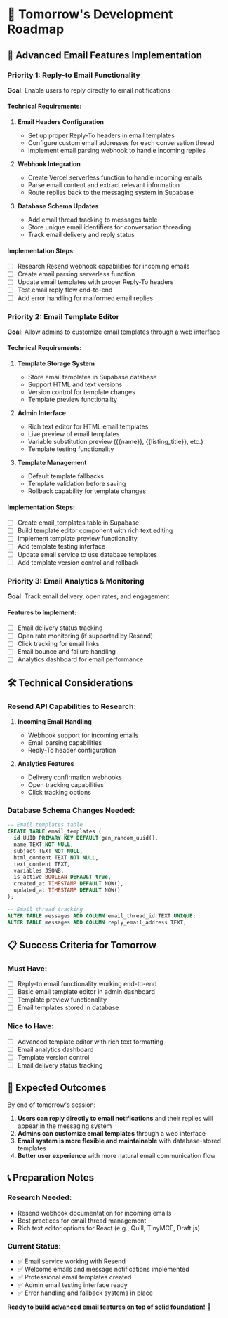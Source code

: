 # 🚀 Tomorrow's Development Roadmap

## 📧 Advanced Email Features Implementation

### **Priority 1: Reply-to Email Functionality**
**Goal**: Enable users to reply directly to email notifications

#### **Technical Requirements:**
1. **Email Headers Configuration**
   - Set up proper Reply-To headers in email templates
   - Configure custom email addresses for each conversation thread
   - Implement email parsing webhook to handle incoming replies

2. **Webhook Integration**
   - Create Vercel serverless function to handle incoming emails
   - Parse email content and extract relevant information
   - Route replies back to the messaging system in Supabase

3. **Database Schema Updates**
   - Add email thread tracking to messages table
   - Store unique email identifiers for conversation threading
   - Track email delivery and reply status

#### **Implementation Steps:**
- [ ] Research Resend webhook capabilities for incoming emails
- [ ] Create email parsing serverless function
- [ ] Update email templates with proper Reply-To headers
- [ ] Test email reply flow end-to-end
- [ ] Add error handling for malformed email replies

### **Priority 2: Email Template Editor**
**Goal**: Allow admins to customize email templates through a web interface

#### **Technical Requirements:**
1. **Template Storage System**
   - Store email templates in Supabase database
   - Support HTML and text versions
   - Version control for template changes
   - Template preview functionality

2. **Admin Interface**
   - Rich text editor for HTML email templates
   - Live preview of email templates
   - Variable substitution preview ({{name}}, {{listing_title}}, etc.)
   - Template testing functionality

3. **Template Management**
   - Default template fallbacks
   - Template validation before saving
   - Rollback capability for template changes

#### **Implementation Steps:**
- [ ] Create email_templates table in Supabase
- [ ] Build template editor component with rich text editing
- [ ] Implement template preview functionality
- [ ] Add template testing interface
- [ ] Update email service to use database templates
- [ ] Add template version control and rollback

### **Priority 3: Email Analytics & Monitoring**
**Goal**: Track email delivery, open rates, and engagement

#### **Features to Implement:**
- [ ] Email delivery status tracking
- [ ] Open rate monitoring (if supported by Resend)
- [ ] Click tracking for email links
- [ ] Email bounce and failure handling
- [ ] Analytics dashboard for email performance

## 🛠️ Technical Considerations

### **Resend API Capabilities to Research:**
1. **Incoming Email Handling**
   - Webhook support for incoming emails
   - Email parsing capabilities
   - Reply-To header configuration

2. **Analytics Features**
   - Delivery confirmation webhooks
   - Open tracking capabilities
   - Click tracking options

### **Database Schema Changes Needed:**
```sql
-- Email templates table
CREATE TABLE email_templates (
  id UUID PRIMARY KEY DEFAULT gen_random_uuid(),
  name TEXT NOT NULL,
  subject TEXT NOT NULL,
  html_content TEXT NOT NULL,
  text_content TEXT,
  variables JSONB,
  is_active BOOLEAN DEFAULT true,
  created_at TIMESTAMP DEFAULT NOW(),
  updated_at TIMESTAMP DEFAULT NOW()
);

-- Email thread tracking
ALTER TABLE messages ADD COLUMN email_thread_id TEXT UNIQUE;
ALTER TABLE messages ADD COLUMN reply_email_address TEXT;
```

## 📋 Success Criteria for Tomorrow

### **Must Have:**
- [ ] Reply-to email functionality working end-to-end
- [ ] Basic email template editor in admin dashboard
- [ ] Template preview functionality
- [ ] Email templates stored in database

### **Nice to Have:**
- [ ] Advanced template editor with rich text formatting
- [ ] Email analytics dashboard
- [ ] Template version control
- [ ] Email delivery status tracking

## 🎯 Expected Outcomes

By end of tomorrow's session:
1. **Users can reply directly to email notifications** and their replies will appear in the messaging system
2. **Admins can customize email templates** through a web interface
3. **Email system is more flexible and maintainable** with database-stored templates
4. **Better user experience** with more natural email communication flow

## 📞 Preparation Notes

### **Research Needed:**
- Resend webhook documentation for incoming emails
- Best practices for email thread management
- Rich text editor options for React (e.g., Quill, TinyMCE, Draft.js)

### **Current Status:**
- ✅ Email service working with Resend
- ✅ Welcome emails and message notifications implemented
- ✅ Professional email templates created
- ✅ Admin email testing interface ready
- ✅ Error handling and fallback systems in place

**Ready to build advanced email features on top of solid foundation!** 🚀
